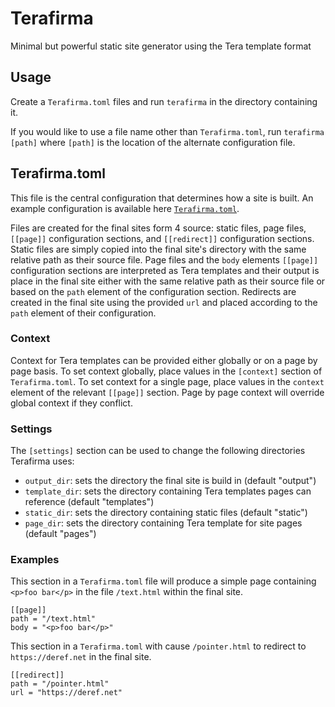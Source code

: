 # Terafirma
Minimal but powerful static site generator using the Tera template format


## Usage
Create a `Terafirma.toml` files and run `terafirma` in the directory containing it.

If you would like to use a file name other than `Terafirma.toml`, run `terafirma [path]` where `[path]` is the location of the alternate configuration file.


## Terafirma.toml
This file is the central configuration that determines how a site is built. An example configuration is available here [`Terafirma.toml`](Terafirma.toml).

Files are created for the final sites form 4 source: static files, page files, `[[page]]` configuration sections, and `[[redirect]]` configuration sections. Static files are simply copied into the final site's directory with the same relative path as their source file. Page files and the `body` elements `[[page]]` configuration sections are interpreted as Tera templates and their output is place in the final site either with the same relative path as their source file or based on the `path` element of the configuration section. Redirects are created in the final site using the provided `url` and placed according to the `path` element of their configuration.

### Context
Context for Tera templates can be provided either globally or on a page by page basis. To set context globally, place values in the `[context]` section of `Terafirma.toml`. To set context for a single page, place values in the `context` element of the relevant `[[page]]` section. Page by page context will override global context if they conflict.

### Settings
The `[settings]` section can be used to change the following directories Terafirma uses:

- `output_dir`: sets the directory the final site is build in (default "output")
- `template_dir`: sets the directory containing Tera templates pages can reference (default "templates")
- `static_dir`: sets the directory containing static files (default "static")
- `page_dir`: sets the directory containing Tera template for site pages (default "pages")


### Examples
This section in a `Terafirma.toml` file will produce a simple page containing `<p>foo bar</p>` in the file `/text.html` within the final site.

	[[page]]
	path = "/text.html"
	body = "<p>foo bar</p>"

This section in a `Terafirma.toml` with cause `/pointer.html` to redirect to `https://deref.net` in the final site.

	[[redirect]]
	path = "/pointer.html"
	url = "https://deref.net"


